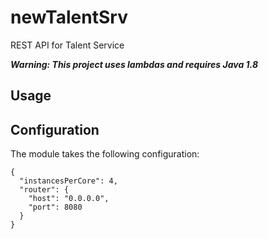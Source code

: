 newTalentSrv
=========

REST API for Talent Service

***Warning: This project uses lambdas and requires Java 1.8***

## Usage

## Configuration
The module takes the following configuration:

    {
      "instancesPerCore": 4,
      "router": {
        "host": "0.0.0.0",
        "port": 8080
      }
    }
